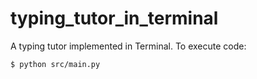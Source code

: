 # typing_tutor_in_terminal
A typing tutor implemented in Terminal.  To execute code:
```bash
$ python src/main.py
```
